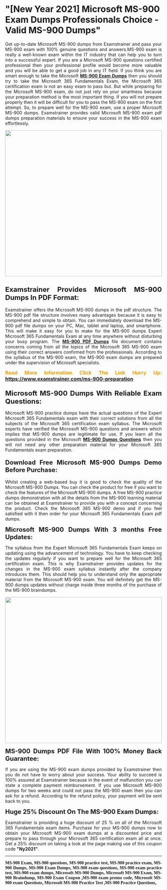 <h1><strong>"[New Year 2021] Microsoft MS-900 Exam Dumps Professionals Choice - Valid MS-900 Dumps"</strong></h1>

<p style="text-align: justify;">Get up-to-date Microsoft MS-900 dumps from Examstrainer and pass your MS-900 exam with 100% genuine questions and answers.MS-900 exam is really a well-known exam within the IT industry that can help you to turn into a successful expert. If you are a Microsoft MS-900 questions certified professional then your professional profile would become more valuable and you will be able to get a good job in any IT field. If you think you are smart enough to take the Microsoft <a href="https://www.examstrainer.com/ms-900-preparation"><strong>MS-900 Exam Dumps</strong></a> then you should try to take the Microsoft 365 Fundamentals Exam, the Microsoft 365 certification exam is not an easy exam to pass but. But while preparing for the Microsoft MS-900 exam, do not just rely on your smartness because your preparation method is the most important thing. If you will not prepare properly then it will be difficult for you to pass the MS-900 exam on the first attempt. So, to prepare well for the MS-900 exam, use a proper Microsoft MS-900 dumps. Examstrainer provides valid Microsoft MS-900 exam pdf dumps preparation materials to ensure your success in the MS-900 exam effortlessly.</p>

<p style="text-align: justify;"><a href="https://www.examstrainer.com/ms-900-preparation"><img alt="" src="https://lh3.googleusercontent.com/pw/ACtC-3cwqwMiAzWbNQsUKBhl8fG1yZyn0Y6ujoQVio1sTi7kMvoytLC5qdtLjNN4SvhyKWGQ4RCFE06ZeoQ5yhYUK0oTrF61iyHStQBDJjcu0DUbo0Eieek2a_lKuZ2trdjkEbSwY1tTjWMuvnXBVw8kobjn=w1168-h657-no?authuser=0" style="width: 100%; height: 470px;" /></a></p>

<h2 style="text-align: justify;"><strong><span style="font-size:22px;">Examstrainer Provides Microsoft MS-900 Dumps In PDF Format:</span></strong></h2>

<p style="text-align: justify;">Examstrainer offers the Microsoft MS-900 dumps in the pdf structure. The MS-900 pdf file structure involves many advantages because it is easy to comprehend and simple to obtain. You can immediately download the MS-900 pdf file dumps on your PC, Mac, tablet and laptop, and smartphone. This will make it easy for you to make for the MS-900 dumps Expert Microsoft 365 Fundamentals Exam at any time anywhere without disturbing your busy program. The <a href="https://www.examstrainer.com/ms-900-preparation"><strong>MS-900 PDF Dumps</strong></a> file document contains concerns coming from all the topics of the Microsoft 365 MS-900 exam using their correct answers confirmed from the professionals. According to the syllabus of the MS-900 exam, the MS-900 exam dumps are prepared under the supervision of Microsoft specialists.</p>

<p style="text-align: justify;"><span style="color:#f39c12;"><span style="font-size:16px;"><strong>Read More Information Click The Link Hurry Up:</strong></span></span> <span style="font-size:16px;"><strong><a href="https://www.examstrainer.com/ms-900-preparation">https://www.examstrainer.com/ms-900-preparation</a></strong></span></p>

<h3 style="text-align: justify;"><strong><span style="font-size:22px;">Microsoft MS-900 Dumps With Reliable Exam Questions:</span></strong></h3>

<p style="text-align: justify;">Microsoft MS-900 practice dumps have the actual questions of the Expert Microsoft 365 Fundamentals exam with their correct solutions from all the subjects of the Microsoft 365 certification exam syllabus. The Microsoft experts have verified the Microsoft MS-900 questions and answers which implies that MS-900 dumps are legitimate for use. If you learn all the questions provided in the Microsoft <a href="https://www.examstrainer.com/microsoft-365-exam-preparation"><strong>MS-900 Dumps Questions</strong></a> then you will not need any other preparation material for your Microsoft 365 Fundamentals exam preparation.</p>

<h4 style="text-align: justify;"><span style="font-size:20px;"><strong>Download Free Microsoft MS-900 Dumps Demo Before Purchase:</strong></span></h4>

<p style="text-align: justify;">Whilst creating a web-based buy it is good to check the quality of the Microsoft MS-900 Dumps. You can check the product for free if you want to check the features of the Microsoft MS-900 dumps. A free MS-900 practice dumps demonstration with all the details from the MS-900 learning material can be obtained at Examstrainer to provide you with a concept concerning the product. Check the Microsoft 365 MS-900 demo and if you feel satisfied with it then order for your Microsoft 365 Fundamentals Exam pdf dumps.</p>

<p style="text-align: justify;"><strong><span style="font-size:20px;">Microsoft MS-900 Dumps With 3 months Free Updates:</span></strong></p>

<p style="text-align: justify;">The syllabus from the Expert Microsoft 365 Fundamentals Exam keeps on updating using the advancement of technology. You have to keep checking the updates regularly if you want to prepare well for the Microsoft 365 certification exam. This is why Examstrainer provides updates for the changes in the MS-900 exam syllabus instantly after the company introduces them. This should help you to understand only the appropriate material from the Microsoft MS-900 exam. You will definitely get the MS-900 dumps updates without charge inside three months of the purchase of the MS-900 braindumps.</p>

<p style="text-align: justify;"><a href="https://www.examstrainer.com/microsoft-365-exam-preparation"><img alt="" src="https://lh3.googleusercontent.com/pw/ACtC-3fAExvkdmWqfftCD3wFjX21CldX_vitWQWLPbOdCK6l-Rv4v7Y7LnS36IzOirUzzjxbUFbi0Uf1jt6ZDdORTtQjeeC5R6aou6dC4nhOraJPFiqvqM_DD_a8O-AuIoHOS3tdeDRSUhbiRA3tkpY04tqw=w1366-h504-no?authuser=0" style="width: 100%; height: 470px;" /></a></p>

<p style="text-align: justify;"><strong><span style="font-size:20px;">MS-900 Dumps PDF File With 100% Money Back Guarantee:</span></strong></p>

<p style="text-align: justify;">If you are using the MS-900 exam dumps provided by Examstrainer then you do not have to worry about your success. Your ability to succeed is 100% assured at Examstrainer because in the event of malfunction you can state a complete payment reimbursement. If you use Microsoft MS-900 dumps for two weeks and could not pass the MS-900 exam then you can ask for a refund. According to the refund policy, your payment will be sent back to you.</p>

<p style="text-align: justify;"><strong><span style="font-size:20px;">Huge 25% Discount On The MS-900 Exam Dumps:</span></strong></p>

<p style="text-align: justify;">Examstrainer is providing a huge discount of 25 % on all of the Microsoft 365 Fundamentals exam items. Purchase for your MS-900 dumps now to obtain your Microsoft MS-900 exam dumps at a discounted price and prepare to pass through your Microsoft 365 certification exam all at once. Get a 25% discount on taking a look at the page making use of this coupon code <strong>"Ny2021"</strong>.</p>

<hr />
<p style="text-align: justify;"><span style="font-family:Georgia,serif;"><strong>MS-900 Exam, MS-900 questions, MS-900 practice test, MS-900 practice exam, MS-900 Dumps, MS-900 Exam Dumps, MS-900 exam questions, MS-900 exam practice test, MS-900 exam dumps, Microsoft MS-900 Dumps, Microsoft MS-900 Exam, MS-900 Braindump<a href="https://www.cisco.com/">,</a> MS-900 Exam Coupon <a href="https://www.microsoft.com/en-us/?ql=4&spl=2">,</a>MS-900 exam promo code<a href="https://www.wikipedia.org/">,</a> Microsoft MS-900 exam Questions<a href="https://www.google.com/">,</a> Microsoft MS-900 Practice Test <a href="https://www.youtube.com/">,</a>MS-900 Practice Questions<a href="https://twitter.com/home">,</a></strong></span></p>
